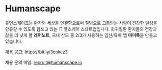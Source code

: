 # Humanscape

휴먼스케이프는 환자와 세상을 연결함으로써 질병으로 고통받는 사람이 건강한 일상을 향유할 수 있도록 힘쓰고 있는 IT 헬스케어 스타트업입니다. 희귀질환 환자들의 건강과 삶을 더 낫게 할 **레어노트**, 국내 산모 중 2/3가 사용하는 임신/육아 앱 **마미톡**을 만들고 있습니다.

채용 공고: https://bit.ly/3cokez3

채용 문의 메일: recruit@humanscape.io
